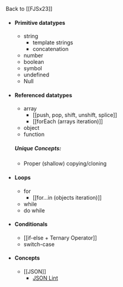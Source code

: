 Back to [[FJSx23]]

- #### Primitive datatypes
	- string
		- template strings
		- concatenation
	- number
	- boolean
	- symbol
	- undefined
	- Null
- #### Referenced datatypes
	- array
		- [[push, pop, shift, unshift, splice]]
		- [[forEach (arrays iteration)]]
	- object
	- function
	 ##### Unique Concepts:
	- Proper (shallow) copying/cloning
		
- #### Loops
	- for
		- [[for...in (objects iteration)]]
	- while
	- do while
- #### Conditionals
	- [[if-else + Ternary Operator]]
	- switch-case
- #### Concepts
	- [[JSON]]
		- [JSON Lint](https://jsonlint.com)